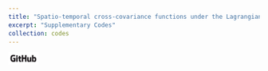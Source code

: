 ```yaml
---
title: "Spatio-temporal cross-covariance functions under the Lagrangian framework with Multiple Advections"
excerpt: "Supplementary Codes"
collection: codes
---
```

[<img alt="alt_text" width="60px" src="/images/GitHub_Logo.png" />](https://github.com/geostatistech/multiple-advections)


